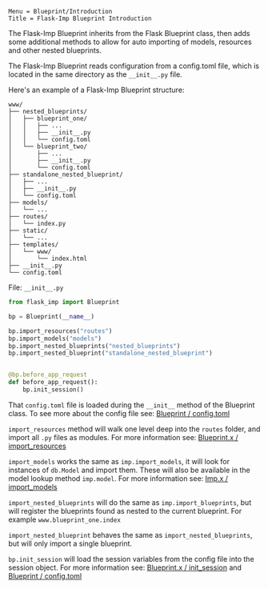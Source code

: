 ```
Menu = Blueprint/Introduction
Title = Flask-Imp Blueprint Introduction
```

The Flask-Imp Blueprint inherits from the Flask Blueprint class, then adds some additional methods to allow for auto
importing of models, resources and other nested blueprints.

The Flask-Imp Blueprint reads configuration from a config.toml file, which is located in the same directory as the
`__init__.py` file.

Here's an example of a Flask-Imp Blueprint structure:

```text
www/
├── nested_blueprints/
│   ├── blueprint_one/
│   │   ├── ...
│   │   ├── __init__.py
│   │   └── config.toml
│   └── blueprint_two/
│       ├── ...
│       ├── __init__.py
│       └── config.toml
├── standalone_nested_blueprint/
│   ├── ...
│   ├── __init__.py
│   └── config.toml
├── models/
│   └── ...
├── routes/
│   └── index.py
├── static/
│   └── ...
├── templates/
│   └── www/
│       └── index.html
├── __init__.py
└── config.toml
```

File: `__init__.py`

```python
from flask_imp import Blueprint

bp = Blueprint(__name__)

bp.import_resources("routes")
bp.import_models("models")
bp.import_nested_blueprints("nested_blueprints")
bp.import_nested_blueprint("standalone_nested_blueprint")


@bp.before_app_request
def before_app_request():
    bp.init_session()
```

That `config.toml` file is loaded during the `__init__` method of the Blueprint class.
To see more about the config file see: [Blueprint / config.toml](blueprint-config-toml.html)

`import_resources` method will walk one level deep into the `routes` folder, and import all `.py` files as modules.
For more information see: [Blueprint.x / import_resources](blueprint_x-import_resources.html)

`import_models` works the same as `imp.import_models`, it will look for instances of `db.Model` and import them. These
will also be available in the model lookup method `imp.model`.
For more information see: [Imp.x / import_models](imp_x-import_models.html)

`import_nested_blueprints` will do the same as `imp.import_blueprints`, but will register the blueprints found as
nested to the current blueprint. For example `www.blueprint_one.index`

`import_nested_blueprint` behaves the same as `import_nested_blueprints`, but will only import a single blueprint.

`bp.init_session` will load the session variables from the config file into the session object. For more information
see: [Blueprint.x / init_session](blueprint_x-init_session.html) and
[Blueprint / config.toml](blueprint-config-toml.html)
